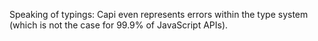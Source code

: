 Speaking of typings: Capi even represents errors within the type system (which is not the case for 99.9% of JavaScript APIs).
